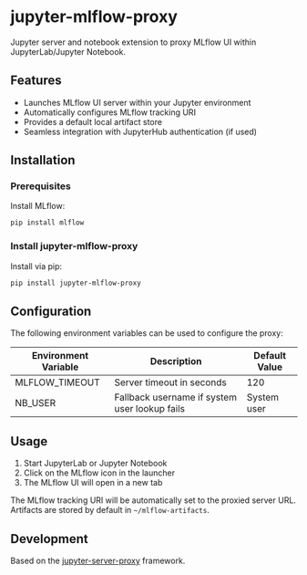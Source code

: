 # jupyter-mlflow-proxy

Jupyter server and notebook extension to proxy MLflow UI within JupyterLab/Jupyter Notebook.

## Features

- Launches MLflow UI server within your Jupyter environment
- Automatically configures MLflow tracking URI
- Provides a default local artifact store
- Seamless integration with JupyterHub authentication (if used)

## Installation

### Prerequisites

Install MLflow:
```bash
pip install mlflow
```

### Install jupyter-mlflow-proxy

Install via pip:
```bash
pip install jupyter-mlflow-proxy
```

## Configuration

The following environment variables can be used to configure the proxy:

| Environment Variable | Description | Default Value |
|---------------------|-------------|---------------|
| MLFLOW_TIMEOUT | Server timeout in seconds | 120 |
| NB_USER | Fallback username if system user lookup fails | System user |

## Usage

1. Start JupyterLab or Jupyter Notebook
2. Click on the MLflow icon in the launcher
3. The MLflow UI will open in a new tab

The MLflow tracking URI will be automatically set to the proxied server URL. Artifacts are stored by default in `~/mlflow-artifacts`.

## Development

Based on the [jupyter-server-proxy](https://jupyter-server-proxy.readthedocs.io/) framework.

